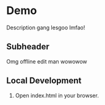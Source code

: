 # Demo

Description gang lesgoo lmfao!

## Subheader

Omg offline edit man wowowow

## Local Development

1. Open index.html in your browser.
